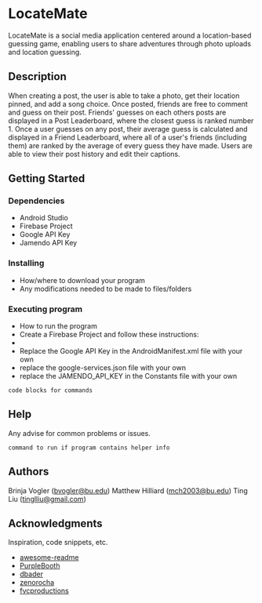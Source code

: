 # LocateMate

LocateMate is a social media application centered around a location-based guessing game, enabling users to share adventures through photo uploads and location guessing. 

## Description

When creating a post, the user is able to take a photo, get their location pinned, and add a song choice. Once posted, friends are free to comment and guess on their post. Friends' guesses on each others posts are displayed in a Post Leaderboard, where the closest guess is ranked number 1. Once a user guesses on any post, their average guess is calculated and displayed in a Friend Leaderboard, where all of a user's friends (including them) are ranked by the average of every guess they have made. Users are able to view their post history and edit their captions.

## Getting Started

### Dependencies

* Android Studio
* Firebase Project
* Google API Key
* Jamendo API Key

### Installing

* How/where to download your program
* Any modifications needed to be made to files/folders

### Executing program

* How to run the program
* Create a Firebase Project and follow these instructions:
* 
* Replace the Google API Key in the AndroidManifest.xml file with your own
* replace the google-services.json file with your own
* replace the JAMENDO_API_KEY in the Constants file with your own
```
code blocks for commands
```

## Help

Any advise for common problems or issues.
```
command to run if program contains helper info
```

## Authors

Brinja Vogler (bvogler@bu.edu)
Matthew Hilliard (mch2003@bu.edu)
Ting Liu (tinglliu@gmail.com)

## Acknowledgments

Inspiration, code snippets, etc.
* [awesome-readme](https://github.com/matiassingers/awesome-readme)
* [PurpleBooth](https://gist.github.com/PurpleBooth/109311bb0361f32d87a2)
* [dbader](https://github.com/dbader/readme-template)
* [zenorocha](https://gist.github.com/zenorocha/4526327)
* [fvcproductions](https://gist.github.com/fvcproductions/1bfc2d4aecb01a834b46)
